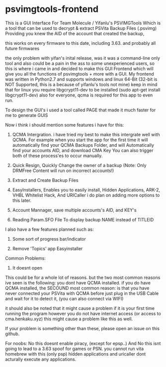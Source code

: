 # psvimgtools-frontend
This is a GUI Interface For Team Molecule / Yifanlu's PSVIMGTools 
Which is a tool that can be used to decrypt & extract PSVita Backup Files (.psvimg) Providing you knew the AID of the account that created the backup, 

this works on every firmware to this date, including 3.63. and probably all future firmwares

the only problem with yifan's inital release, was it was a command-line only tool and also could be a pain in the ass to some unexperienced users, so this is where i came in and decided to make this GUI Frontend which will give you all the functions of psvimgtools + more with a GUI. My frontend was written in Python2.7 and supports windows and linux 64-Bit 
(32-bit is NOT Supported, this is a because of yifanlu's tools not mine) keep in mind that for linux you require libgcrypt11-dev to be installed (sudo apt-get install libgcrypt11-dev) also for everyone, qcma is required for this app to even run.

To design the GUI's i used a tool called PAGE that made it much faster for me to generate GUIS

Now i think i should mention some features i have for this:

1. QCMA Intergration. i have tried my best to make this intergrate well with QCMA. For example when you start the app for the first time it will automatically find your QCMA Backups Folder, and will Automatically find your accounts AID, and download CMA Key You can also trigger both of these process'es to occur manually.

2. Quick Resign, Quickly Change the owner of a backup (Note: Only DRMFree Content will run on incorrect accounts!)

3. Extract and Create Backup Files

4. EasyInstallers, Enables you to easily install, Hidden Applications, ARK-2, VHBL Whitelist Hack, And URICaller i do plan on adding more options to this later.

5. Account Mannager, save multiple accounts's AID, and KEY's

6. Reading Param.SFO File To display backup NAME instead of TITLEID

I also have a few features planned such as:

1. Some sort of progress bar/indicator

2. Remove 'Topics' app Easyinstaller


Common Problems:
1. It doesnt open

This could be for a whole lot of reasons.
but the two most common reasons ive seen is the following:
you dont have QCMA installed.
if you do have QCMA installed, the SECOUND most common reason:
is that you have never connected your PSVita with QCMA before
just plug in the USB Cable and wait for it to detect it, (you can also connect via WIFI)

it should also be noted that it might cause a problem if it is your first time running the program however you do not have internet access (or access to cma.henkaku.xyz) this might cause a problem like this as well.

If your problem is something other than these, please open an issue on this github.

For noobs: No this doesnt enable piracy, (except for epsp..) And No this isnt going to lead to a 3.63 spoof for games or PSN.
you cannot run vita homebrew with this (only psp) hidden applications and uricaller dont acturally execute any applications.



